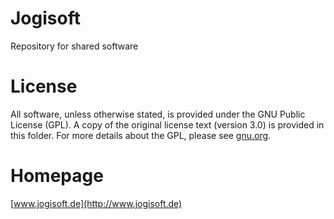 # Jogisoft

Repository for shared software

# License

All software, unless otherwise stated, is provided under the GNU Public License (GPL).  A copy of the original license text (version 3.0) is provided in this folder.  For more details about the GPL, please see [gnu.org](https://www.gnu.org).

# Homepage

[www.jogisoft.de](http://www.jogisoft.de)
